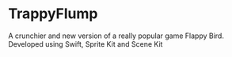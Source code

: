 # TrappyFlump
A crunchier and new version of a really popular game Flappy Bird. Developed using Swift, Sprite Kit and Scene Kit
